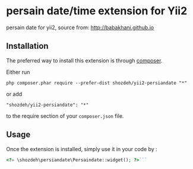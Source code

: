 persain date/time extension for Yii2
====================================
persain date for yii2, source from: http://babakhani.github.io

Installation
------------

The preferred way to install this extension is through [composer](http://getcomposer.org/download/).

Either run

```
php composer.phar require --prefer-dist shozdeh/yii2-persiandate "*"
```

or add

```
"shozdeh/yii2-persiandate": "*"
```

to the require section of your `composer.json` file.


Usage
-----

Once the extension is installed, simply use it in your code by  :

```php
<?= \shozdeh\persiandate\Persaindate::widget(); ?>```